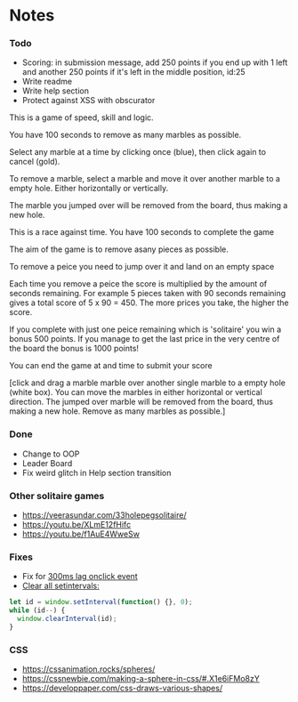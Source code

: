 # Notes

### Todo
- Scoring: in submission message, add 250 points if you end up with 1 left and another 250 points if it's left in the middle position, id:25
- Write readme
- Write help section
- Protect against XSS with obscurator

This is a game of speed, skill and logic.

You have 100 seconds to remove as many marbles as possible.

Select any marble at a time by clicking once (blue), then click again to cancel (gold).

To remove a marble, select a marble and move it over another marble to a empty hole. Either horizontally or vertically.

The marble you jumped over will be removed from the board, thus making a new hole. 

This is a race against time. You have 100 seconds to complete the game

The aim of the game is to remove asany pieces as possible.

To remove a peice you need to jump over it and land on an empty space

Each time you remove a peice the score is multiplied by the amount of seconds remaining. For example 5 pieces taken with  90 seconds remaining gives a total score of 5 x 90 = 450. The more prices you take, the higher the score.

If you complete with just one peice remaining which is 'solitaire' you win a bonus 500 points. If you manage to get the last price in the very centre of the board the bonus is 1000 points!

You can end the game at and time to submit your score



 [click and drag a marble marble over another single marble to a empty hole (white box). You can move the marbles in either horizontal or vertical direction. The jumped over marble will be removed from the board, thus making a new hole. Remove as many marbles as possible.]

### Done
- Change to OOP
- Leader Board
- Fix weird glitch in Help section transition

### Other solitaire games
- https://veerasundar.com/33holepegsolitaire/
- https://youtu.be/XLmE12fHifc
- https://youtu.be/f1AuE4WweSw

### Fixes
- Fix for [300ms lag onclick event](https://developers.google.com/web/updates/2013/12/300ms-tap-delay-gone-away)
- [Clear all setintervals:](https://stackoverflow.com/questions/34167975/clear-all-setintervals)
```js
let id = window.setInterval(function() {}, 0);
while (id--) {
  window.clearInterval(id);
}
```

### CSS
- https://cssanimation.rocks/spheres/
- https://cssnewbie.com/making-a-sphere-in-css/#.X1e6iFMo8zY
- https://developpaper.com/css-draws-various-shapes/
